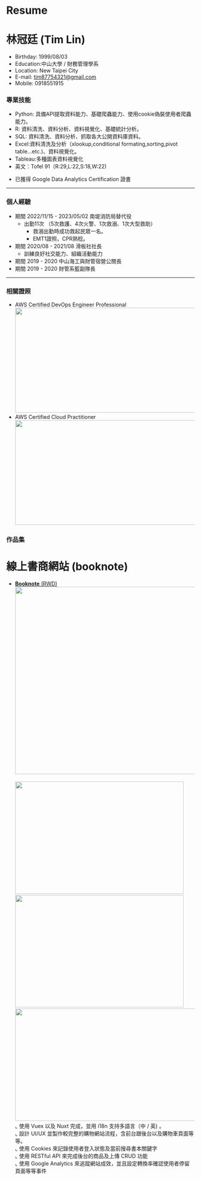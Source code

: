 # Resume
# 林冠廷 (Tim Lin) 
- Birthday: 1999/08/03
- Education:中山大學 / 財務管理學系
- Location: New Taipei City
- E-mail: tim87754321@gmail.com
- Mobile: 0918551915

### 專業技能
- Python: 具備API提取資料能力、基礎爬蟲能力、使用cookie偽裝使用者爬蟲能力。
- R: 資料清洗、資料分析、資料視覺化、基礎統計分析。
- SQL: 資料清洗、資料分析、抓取各大公開資料庫資料。
- Excel:資料清洗及分析（xlookup,conditional formating,sorting,pivot table...etc.)、資料視覺化。
- Tableau:多種圖表資料視覺化
- 英文：Tofel 91（R:29,L:22,S:18,W:22)

* 已獲得 Google Data Analytics Certification 證書
<hr>

### 個人經驗 
-  期間 2022/11/15 - 2023/05/02 南堤消防局替代役 <BR>
   * 出勤11次 （5次救護、4次火警、1次救溺、1次大型救助）
      * 救溺出勤時成功救起民眾一名。
      * EMT1證照，CPR熟稔。
-  期間 2020/08 - 2021/08 滑板社社長<BR>
   * 訓練良好社交能力、組織活動能力
-  期間 2019 - 2020 中山海工與財管宿營公關長<BR>
-  期間 2019 - 2020 財管系籃副隊長<BR>
<hr>
   
### 相關證照
 - AWS Certified DevOps Engineer Professional <BR>
   <img src="AWS-Certified-DevOps-Engineer-Professional-certificate.jpg" width="500" height="280"><BR>
 - AWS Certified Cloud Practitioner <BR>
   <img src="AWS-Certified-Cloud-Practitioner-certificate.jpg" width="500" height="280"><BR>

### 作品集 
 # 線上書商網站 (booknote)
 - <a href="https://joechen0730.github.io/booknote/" target="blank"><B>Booknote</B> (RWD)</a> <BR>
   <a href="https://joechen0730.github.io/booknote/" target="blank"><img src="booknote_index.png" width="900" height="500"><BR></a> <BR>
   <img src="booknote_cart.png" width="450" height="300">
   <img src="booknote_backend_dashbord.png" width="450" height="300">
   <img src="booknote_backend_uploadpic.png" width="500" height="300"><BR>
   ⌞ 使用 Vuex 以及 Nuxt 完成，並用 i18n 支持多語言（中 / 英) 。<BR>
   ⌞ 設計 UI/UX 並製作較完整的購物網站流程，含前台跟後台以及購物車頁面等等。<BR>
   ⌞ 使用 Cookies 來記錄使用者登入狀態及當前搜尋書本關鍵字 <BR>
   ⌞ 使用 RESTful API 來完成後台的商品及上傳 CRUD 功能 <BR>
   ⌞ 使用 Google Analytics 來追蹤網站成效，並且設定轉換率確認使用者停留頁面等等事件<BR>
      

 
